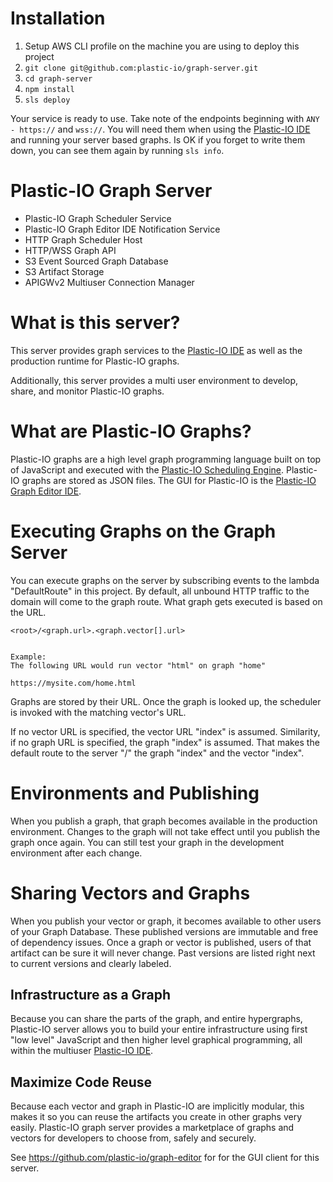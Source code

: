 # Installation

1. Setup AWS CLI profile on the machine you are using to deploy this project
2. `git clone git@github.com:plastic-io/graph-server.git`
3. `cd graph-server`
4. `npm install`
5. `sls deploy`

Your service is ready to use. Take note of the endpoints beginning with `ANY - https://` and `wss://`.  You will need them when using the [Plastic-IO IDE](https://github.com/plastic-io/graph-editor) and running your server based graphs.  Is OK if you forget to write them down, you can see them again by running `sls info`.

# Plastic-IO Graph Server

* Plastic-IO Graph Scheduler Service
* Plastic-IO Graph Editor IDE Notification Service
* HTTP Graph Scheduler Host
* HTTP/WSS Graph API
* S3 Event Sourced Graph Database
* S3 Artifact Storage
* APIGWv2 Multiuser Connection Manager

# What is this server?

This server provides graph services to the [Plastic-IO IDE](https://github.com/plastic-io/graph-editor) as well as the production runtime for Plastic-IO graphs.

Additionally, this server provides a multi user environment to develop, share, and monitor Plastic-IO graphs.

# What are Plastic-IO Graphs?

Plastic-IO graphs are a high level graph programming language built on top of JavaScript and executed with the [Plastic-IO Scheduling Engine](https://github.com/plastic-io/plastic-io).  Plastic-IO graphs are stored as JSON files.  The GUI for Plastic-IO is the [Plastic-IO Graph Editor IDE](https://github.com/plastic-io/graph-editor).

# Executing Graphs on the Graph Server

You can execute graphs on the server by subscribing events to the lambda "DefaultRoute" in this project.  By default, all unbound HTTP traffic to the domain will come to the graph route.  What graph gets executed is based on the URL.

    <root>/<graph.url>.<graph.vector[].url>


    Example:
    The following URL would run vector "html" on graph "home"

    https://mysite.com/home.html

Graphs are stored by their URL.  Once the graph is looked up, the scheduler is invoked with the matching vector's URL.

If no vector URL is specified, the vector URL "index" is assumed.  Similarity, if no graph URL is specified, the graph "index" is assumed.  That makes the default route to the server "/" the graph "index" and the vector "index".

# Environments and Publishing

When you publish a graph, that graph becomes available in the production environment.  Changes to the graph will not take effect until you publish the graph once again.  You can still test your graph in the development environment after each change.

# Sharing Vectors and Graphs

When you publish your vector or graph, it becomes available to other users of your Graph Database.  These published versions are immutable and free of dependency issues.  Once a graph or vector is published, users of that artifact can be sure it will never change.  Past versions are listed right next to current versions and clearly labeled.

## Infrastructure as a Graph

Because you can share the parts of the graph, and entire hypergraphs, Plastic-IO server allows you to build your entire infrastructure using first "low level" JavaScript and then higher level graphical programming, all within the multiuser [Plastic-IO IDE](https://github.com/plastic-io/graph-editor).

## Maximize Code Reuse

Because each vector and graph in Plastic-IO are implicitly modular, this makes it so you can reuse the artifacts you create in other graphs very easily.  Plastic-IO graph server provides a marketplace of graphs and vectors for developers to choose from, safely and securely.

See https://github.com/plastic-io/graph-editor for for the GUI client for this server.

